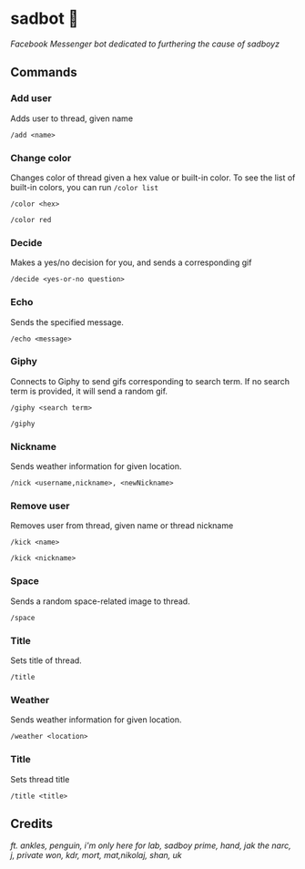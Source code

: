 # sadbot 🌊
*Facebook Messenger bot dedicated to furthering the cause of sadboyz*

## Commands

### Add user
Adds user to thread, given name

`/add <name>`

### Change color
Changes color of thread given a hex value or built-in color. To see the list of built-in colors, you can run `/color list`

`/color <hex>`

`/color red`

### Decide
Makes a yes/no decision for you, and sends a corresponding gif

`/decide <yes-or-no question>`

### Echo
Sends the specified message.

`/echo <message>`

### Giphy
Connects to Giphy to send gifs corresponding to search term. If no search term is provided, it will send a random gif.

`/giphy <search term>`

`/giphy`

### Nickname
Sends weather information for given location.

`/nick <username,nickname>, <newNickname>`

### Remove user
Removes user from thread, given name or thread nickname

`/kick <name>`

`/kick <nickname>`

### Space
Sends a random space-related image to thread.

`/space`

### Title
Sets title of thread.

`/title`

### Weather
Sends weather information for given location.

`/weather <location>`



### Title
Sets thread title

`/title <title>`

## Credits
*ft. ankles, penguin, i'm only here for lab, sadboy prime, hand, jak the narc, j, private won, kdr, mort, mat,nikolaj, shan, uk*

